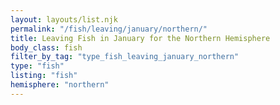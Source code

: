 ```yaml
---
layout: layouts/list.njk
permalink: "/fish/leaving/january/northern/"
title: Leaving Fish in January for the Northern Hemisphere
body_class: fish
filter_by_tag: "type_fish_leaving_january_northern"
type: "fish"
listing: "fish"
hemisphere: "northern"
---
```

